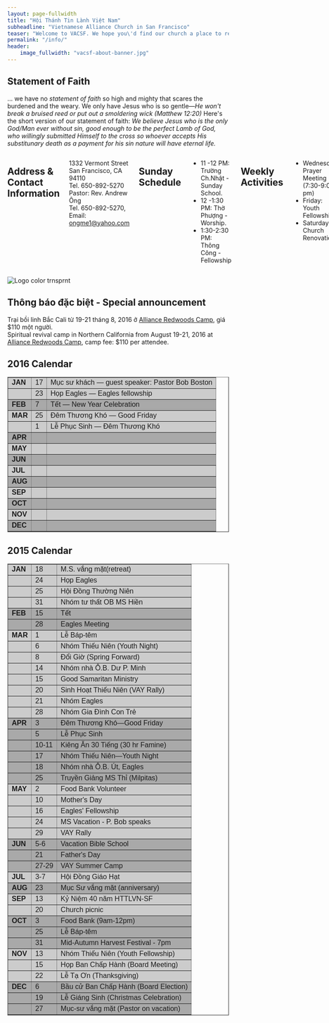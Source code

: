```yaml
---
layout: page-fullwidth
title: "Hội Thánh Tin Lành Việt Nam"
subheadline: "Vietnamese Alliance Church in San Francisco"
teaser: "Welcome to VACSF. We hope you\'d find our church a place to rest your weary soul, just as Jesus had promised in Matthew 11:28: <i>\"Come to me, all you who are weary and burdened, and I will give you rest.\"</i>"
permalink: "/info/"
header:
    image_fullwidth: "vacsf-about-banner.jpg"
---
```


## Statement of Faith

... we have no *statement of faith* so high and mighty that scares the burdened and the weary. We only have Jesus who is so gentle—*He won't break a bruised reed or put out a smoldering wick (Matthew 12:20)* Here's the short version of our statement of faith: *We believe Jesus who is the only God/Man ever without sin, good enough to be the perfect Lamb of God, who willingly submitted Himself to the cross so whoever accepts His substitunary death as a payment for his sin nature will have eternal life.*

<div class="row">
<div class="medium-8 columns" markdown="1">

## Address & Contact Information

1332 Vermont Street
San Francisco, CA 94110<br/>
Tel. 650-892-5270<br/>
Pastor: Rev. Andrew Ông<br/>
Tel. 650-892-5270, Email: ongme1@yahoo.com

## Sunday Schedule

* 11 -12 PM: Trường Ch.Nhật - Sunday School.
* 12 -1:30 PM: Thờ Phượng - Worship.
* 1:30-2:30 PM: Thông Công - Fellowship

## Weekly Activities

* Wednesday: Prayer Meeting (7:30-9:00 pm)
* Friday: Youth Fellowship
* Saturday: Church Renovation

</div><!-- /.medium-7.columns -->

<div class="medium-4 columns t30">
<img style="padding-top: 15px;" src="http://rgb-scale.com/vacsfj336/images/stories/Logo%20color%20trnsprnt.png" alt="Logo color trnsprnt">
</div><!-- /.medium-5.columns -->
</div><!-- /.row -->

## Thông báo đặc biệt - Special announcement

<p>Trại bồi linh Bắc Cali từ 19-21 tháng 8, 2016 ở <a href="http://allianceredwoods.com/" target="_blank">Alliance Redwoods Camp</a>, giá $110 một người.<br/>
Spiritual revival camp in Northern California from August 19-21, 2016 at <a href="http://allianceredwoods.com/" target="_blank">Alliance Redwoods Camp</a>, camp fee: $110 per attendee.</p>

## 2016 Calendar

<table class="table table-condensed table-responsive" style="width: 100%; font-family: 'open_sans_condensedbold', sans-serif;" border="1">
<tbody>
<tr>
<td class="title-padding" style="background-color: #cccccc;"><strong>JAN</strong></td>
<td class="title-padding" style="background-color: #cccccc;" align="left">17</td>
<td class="title-paddingi" style="background-color: #cccccc;">Mục sư khách
&mdash; guest speaker:
Pastor Bob Boston</td>
</tr>
<tr>
<td class="title-padding" style="background-color: #cccccc;"><strong>&nbsp;</strong></td>
<td class="title-padding" style="background-color: #cccccc;" align="left">23</td>
<td class="title-padding" style="background-color: #cccccc;">Họp Eagles &mdash;
Eagles fellowship</td>
</tr>
<tr>
<td class="title-padding-even" style="background-color: #a9a9a9;"><strong>FEB</strong></td>
<td class="title-padding-even" style="background-color: #a9a9a9;"
align="left">7</td>
<td class="title-padding-even" style="background-color: #a9a9a9;">Tết &mdash;
New Year Celebration</td>
</tr>
<tr>
<td class="title-padding-even" style="background-color: #cccccc;"><strong>MAR</strong></td>
<td class="title-padding-even" style="background-color: #cccccc;"
align="left">25</td>
<td class="title-padding-even" style="background-color: #cccccc;">Đêm Thương
Khó &mdash; Good Friday</td>
</tr>
<tr>
<td class="title-padding-even" style="background-color:
#cccccc;"><strong>&nbsp;</strong></td>
<td class="title-padding-even" style="background-color: #cccccc;" align="left">1</td>
<td class="title-padding-even" style="background-color: #cccccc;">Lễ Phục Sinh
&mdash; Đêm Thương Khó</td>
</tr>
<tr>
<td class="title-padding-even" style="background-color: #a9a9a9;"><strong>APR</strong></td>
<td class="title-padding-even" style="background-color: #a9a9a9;" align="left">&nbsp;</td>
<td class="title-padding-even" style="background-color: #a9a9a9;">&nbsp;</td>
</tr>
<tr>
<td class="title-padding-even" style="background-color: #cccccc;"><strong>MAY</strong></td>
<td class="title-padding-even" style="background-color: #cccccc;" align="left">&nbsp;</td>
<td class="title-padding-even" style="background-color: #cccccc;">&nbsp;</td>
</tr>
<tr>
<td class="title-padding-even" style="background-color: #a9a9a9;"><strong>JUN</strong></td>
<td class="title-padding-even" style="background-color: #a9a9a9;" align="left">&nbsp;</td>
<td class="title-padding-even" style="background-color: #a9a9a9;">&nbsp;</td>
</tr>
<tr>
<td class="title-padding-even" style="background-color: #cccccc;"><strong>JUL</strong></td>
<td class="title-padding-even" style="background-color: #cccccc;" align="left">&nbsp;</td>
<td class="title-padding-even" style="background-color: #cccccc;">&nbsp;</td>
</tr>
<tr>
<td class="title-padding-even" style="background-color: #a9a9a9;"><strong>AUG</strong></td>
<td class="title-padding-even" style="background-color: #a9a9a9;" align="left">&nbsp;</td>
<td class="title-padding-even" style="background-color: #a9a9a9;">&nbsp;</td>
</tr>
<tr>
<td class="title-padding-even" style="background-color: #cccccc;"><strong>SEP</strong></td>
<td class="title-padding-even" style="background-color: #cccccc;" align="left">&nbsp;</td>
<td class="title-padding-even" style="background-color: #cccccc;">&nbsp;</td>
</tr>
<tr>
<td class="title-padding-even" style="background-color: #a9a9a9;"><strong>OCT</strong></td>
<td class="title-padding-even" style="background-color: #a9a9a9;" align="left">&nbsp;</td>
<td class="title-padding-even" style="background-color: #a9a9a9;">&nbsp;</td>
</tr>
<tr>
<td class="title-padding-even" style="background-color: #cccccc;"><strong>NOV</strong></td>
<td class="title-padding-even" style="background-color: #cccccc;" align="left">&nbsp;</td>
<td class="title-padding-even" style="background-color: #cccccc;">&nbsp;</td>
</tr>
<tr>
<td class="title-padding-even" style="background-color: #a9a9a9;"><strong>DEC</strong></td>
<td class="title-padding-even" style="background-color: #a9a9a9;" align="left">&nbsp;</td>
<td class="title-padding-even" style="background-color: #a9a9a9;">&nbsp;</td>
</tr>
</tbody>
</table>

## 2015 Calendar

<table class="table table-condensed table-responsive" style="width: 100%; font-family: 'open_sans_condensedbold', sans-serif;" border="1">
<tbody>
<tr>
<td class="title-padding" style="background-color: #cccccc;"><strong>JAN</strong></td>
<td class="title-padding" style="background-color: #cccccc;" align="left">18</td>
<td class="title-paddingi" style="background-color: #cccccc;">M.S. vắng mặt(retreat)</td>
</tr>
<tr>
<td class="title-padding" style="background-color: #cccccc;"><strong>&nbsp;</strong></td>
<td class="title-padding" style="background-color: #cccccc;" align="left">24</td>
<td class="title-padding" style="background-color: #cccccc;">Họp Eagles</td>
</tr>
<tr>
<td class="title-padding" style="background-color: #cccccc;"><strong>&nbsp;</strong></td>
<td class="title-padding" style="background-color: #cccccc;" align="left">25</td>
<td class="title-padding" style="background-color: #cccccc;">Hội Đồng Thường Niên</td>
</tr>
<tr>
<td class="title-padding" style="background-color: #cccccc;"><strong>&nbsp;</strong></td>
<td class="title-padding" style="background-color: #cccccc;" align="left">31</td>
<td class="title-padding" style="background-color: #cccccc;">Nhóm tư thất OB MS Hiền</td>
</tr>
<tr>
<td class="title-padding-even" style="background-color: #a9a9a9;"><strong>FEB</strong></td>
<td class="title-padding-even" style="background-color: #a9a9a9;" align="left">15</td>
<td class="title-padding-even" style="background-color: #a9a9a9;">Tết</td>
</tr>
<tr>
<td class="title-padding-even" style="background-color: #a9a9a9;"><strong>&nbsp;</strong></td>
<td class="title-padding-even" style="background-color: #a9a9a9;" align="left">28</td>
<td class="title-padding-even" style="background-color: #a9a9a9;">Eagles Meeting</td>
</tr>
<tr>
<td class="title-padding-even" style="background-color: #cccccc;"><strong>MAR</strong></td>
<td class="title-padding-even" style="background-color: #cccccc;" align="left">1</td>
<td class="title-padding-even" style="background-color: #cccccc;">Lễ Báp-têm</td>
</tr>
<tr>
<td class="title-padding-even" style="background-color: #cccccc;"><strong>&nbsp;</strong></td>
<td class="title-padding-even" style="background-color: #cccccc;" align="left">6</td>
<td class="title-padding-even" style="background-color: #cccccc;">Nhóm Thiếu Niên (Youth Night)</td>
</tr>
<tr>
<td class="title-padding-even" style="background-color: #cccccc;"><strong>&nbsp;</strong></td>
<td class="title-padding-even" style="background-color: #cccccc;" align="left">8</td>
<td class="title-padding-even" style="background-color: #cccccc;">Đổi Giờ (Spring Forward)</td>
</tr>
<tr>
<td class="title-padding-even" style="background-color: #cccccc;"><strong>&nbsp;</strong></td>
<td class="title-padding-even" style="background-color: #cccccc;" align="left">14</td>
<td class="title-padding-even" style="background-color: #cccccc;">Nhóm nhà Ô.B. Dư P. Minh</td>
</tr>
<tr>
<td class="title-padding-even" style="background-color: #cccccc;"><strong>&nbsp;</strong></td>
<td class="title-padding-even" style="background-color: #cccccc;" align="left">15</td>
<td class="title-padding-even" style="background-color: #cccccc;">Good Samaritan Ministry</td>
</tr>
<tr>
<td class="title-padding-even" style="background-color: #cccccc;"><strong>&nbsp;</strong></td>
<td class="title-padding-even" style="background-color: #cccccc;" align="left">20</td>
<td class="title-padding-even" style="background-color: #cccccc;">Sinh Hoạt Thiếu Niên (VAY Rally)</td>
</tr>
<tr>
<td class="title-padding-even" style="background-color: #cccccc;"><strong>&nbsp;</strong></td>
<td class="title-padding-even" style="background-color: #cccccc;" align="left">21</td>
<td class="title-padding-even" style="background-color: #cccccc;">Nhóm Eagles</td>
</tr>
<tr>
<td class="title-padding-even" style="background-color: #cccccc;"><strong>&nbsp;</strong></td>
<td class="title-padding-even" style="background-color: #cccccc;" align="left">28</td>
<td class="title-padding-even" style="background-color: #cccccc;">Nhóm Gia Đình Con Trẻ</td>
</tr>
<tr>
<td class="title-padding" style="background-color: #a9a9a9;"><strong>APR</strong></td>
<td class="title-padding" style="background-color: #a9a9a9;" align="left">3</td>
<td class="title-padding" style="background-color: #a9a9a9;">Đêm Thương Khó—Good Friday</td>
</tr>
<tr>
<td class="title-padding" style="background-color: #a9a9a9;"><strong>&nbsp;</strong></td>
<td class="title-padding" style="background-color: #a9a9a9;" align="left">5</td>
<td class="title-padding" style="background-color: #a9a9a9;">Lễ Phục Sinh</td>
</tr>
<tr>
<td class="title-padding" style="background-color: #a9a9a9;"><strong>&nbsp;</strong></td>
<td class="title-padding" style="background-color: #a9a9a9;" align="left">10-11</td>
<td class="title-padding" style="background-color: #a9a9a9;">Kiêng Ăn 30 Tiếng (30 hr Famine)</td>
</tr>
<tr>
<td class="title-padding" style="background-color: #a9a9a9;"><strong>&nbsp;</strong></td>
<td class="title-padding" style="background-color: #a9a9a9;" align="left">17</td>
<td class="title-padding" style="background-color: #a9a9a9;">Nhóm Thiếu Niên—Youth Night</td>
</tr>
<tr>
<td class="title-padding" style="background-color: #a9a9a9;"><strong>&nbsp;</strong></td>
<td class="title-padding" style="background-color: #a9a9a9;" align="left">18</td>
<td class="title-padding" style="background-color: #a9a9a9;">Nhóm nhà Ô.B. Út, Eagles</td>
</tr>
<tr>
<td class="title-padding" style="background-color: #a9a9a9;"><strong>&nbsp;</strong></td>
<td class="title-padding" style="background-color: #a9a9a9;" align="left">25</td>
<td class="title-padding" style="background-color: #a9a9a9;">Truyền Giảng MS Thỉ (Milpitas)</td>
</tr>
<tr>
<td class="title-padding-even" style="background-color: #cccccc;"><strong>MAY</strong></td>
<td class="title-padding-even" style="background-color: #cccccc;" align="left">2</td>
<td class="title-padding-even" style="background-color: #cccccc;"><span style="background-color: #cccccc;">Food Bank Volunteer</span></td>
</tr>
<tr>
<td class="title-padding-even" style="background-color: #cccccc;"><strong>&nbsp;</strong></td>
<td class="title-padding-even" style="background-color: #cccccc;" align="left">10</td>
<td class="title-padding-even" style="background-color: #cccccc;"><span style="background-color: #cccccc;">Mother's Day</span></td>
</tr>
<tr>
<td class="title-padding-even" style="background-color: #cccccc;"><strong>&nbsp;</strong></td>
<td class="title-padding-even" style="background-color: #cccccc;" align="left">16</td>
<td class="title-padding-even" style="background-color: #cccccc;"><span style="background-color: #cccccc;">Eagles' Fellowship</span></td>
</tr>
<tr>
<td class="title-padding-even" style="background-color: #cccccc;"><strong>&nbsp;</strong></td>
<td class="title-padding-even" style="background-color: #cccccc;" align="left">24</td>
<td class="title-padding-even" style="background-color: #cccccc;"><span style="background-color: #cccccc;">MS Vacation - P. Bob speaks</span></td>
</tr>
<tr>
<td class="title-padding-even" style="background-color: #cccccc;"><strong>&nbsp;</strong></td>
<td class="title-padding-even" style="background-color: #cccccc;" align="left">29</td>
<td class="title-padding-even" style="background-color: #cccccc;"><span style="background-color: #cccccc;">VAY Rally</span></td>
</tr>
<tr>
<td class="title-padding" style="background-color: #a9a9a9;"><strong>JUN</strong></td>
<td class="title-padding" style="background-color: #a9a9a9;" align="left">5-6</td>
<td class="title-padding" style="background-color: #a9a9a9;"><span style="background-color: #a9a9a9;">Vacation Bible School</span></td>
</tr>
<tr>
<td class="title-padding" style="background-color: #a9a9a9;"><strong>&nbsp;</strong></td>
<td class="title-padding" style="background-color: #a9a9a9;" align="left">21</td>
<td class="title-padding" style="background-color: #a9a9a9;"><span style="background-color: #a9a9a9;">Father's Day</span></td>
</tr>
<tr>
<td class="title-padding" style="background-color: #a9a9a9;"><strong>&nbsp;</strong></td>
<td class="title-padding" style="background-color: #a9a9a9;" align="left">27-29</td>
<td class="title-padding" style="background-color: #a9a9a9;"><span style="background-color: #a9a9a9;">VAY Summer Camp</span></td>
</tr>
<tr>
<td class="title-padding-even" style="background-color: #cccccc;"><strong>JUL</strong></td>
<td class="title-padding-even" style="background-color: #cccccc;" align="left">3-7</td>
<td class="title-padding-even" style="background-color: #cccccc;">Hội Đồng Giáo Hạt</td>
</tr>
<tr>
<td class="title-padding" style="background-color: #a9a9a9;"><strong>AUG</strong></td>
<td class="title-padding" style="background-color: #a9a9a9;" align="left">23</td>
<td class="title-padding" style="background-color: #a9a9a9;">Mục Sư vắng mặt (anniversary)</td>
</tr>
<tr>
<td class="title-padding-even" style="background-color: #cccccc;"><strong>SEP</strong></td>
<td class="title-padding-even" style="background-color: #cccccc;" align="left">13</td>
<td class="title-padding-even" style="background-color: #cccccc;">Kỷ Niệm 40 năm HTTLVN-SF</td>
</tr>
<tr>
<td class="title-padding-even" style="background-color: #cccccc;"><strong></strong></td>
<td class="title-padding-even" style="background-color: #cccccc;" align="left">20</td>
<td class="title-padding-even" style="background-color: #cccccc;">Church picnic</td>
</tr>
<tr>
<td class="title-padding" style="background-color: #a9a9a9;"><strong>OCT</strong></td>
<td class="title-padding" style="background-color: #a9a9a9;" align="left">3</td>
<td class="title-padding" style="background-color: #a9a9a9;"><span style="background-color: #a9a9a9;">Food Bank (9am-12pm)</span></td>
</tr>
<tr>
<td class="title-padding" style="background-color: #a9a9a9;"><strong>&nbsp;</strong></td>
<td class="title-padding" style="background-color: #a9a9a9;" align="left">25</td>
<td class="title-padding" style="background-color: #a9a9a9;"><span style="background-color: #a9a9a9;">Lễ Báp-têm</span></td>
</tr>
<tr>
<td class="title-padding" style="background-color: #a9a9a9;"><strong>&nbsp;</strong></td>
<td class="title-padding" style="background-color: #a9a9a9;" align="left">31</td>
<td class="title-padding" style="background-color: #a9a9a9;"><span style="background-color: #a9a9a9;">Mid-Autumn Harvest Festival - 7pm</span></td>
</tr>
<tr>
<td class="title-padding-even" style="background-color: #cccccc;"><strong>NOV</strong></td>
<td class="title-padding-even" style="background-color: #cccccc;" align="left">13</td>
<td class="title-padding-even" style="background-color: #cccccc;">Nhóm Thiếu Niên (Youth Fellowship)</td>
</tr>
<tr>
<td class="title-padding-even" style="background-color: #cccccc;"><strong>&nbsp;</strong></td>
<td class="title-padding-even" style="background-color: #cccccc;" align="left">15</td>
<td class="title-padding-even" style="background-color: #cccccc;">Họp Ban Chấp Hành (Board Meeting)</td>
</tr>
<tr>
<td class="title-padding-even" style="background-color: #cccccc;"><strong>&nbsp;</strong></td>
<td class="title-padding-even" style="background-color: #cccccc;" align="left">22</td>
<td class="title-padding-even" style="background-color: #cccccc;">Lễ Tạ Ơn (Thanksgiving)</td>
</tr>
<tr>
<td class="title-padding" style="background-color: #a9a9a9;"><strong>DEC</strong></td>
<td class="title-padding" style="background-color: #a9a9a9;" align="left">6</td>
<td class="title-padding" style="background-color: #a9a9a9;">Bầu cử Ban Chấp Hành (Board Election)</td>
</tr>
<tr>
<td class="title-padding" style="background-color: #a9a9a9;">&nbsp;</td>
<td class="title-padding" style="background-color: #a9a9a9;" align="left">19</td>
<td class="title-padding" style="background-color: #a9a9a9;">Lễ Giáng Sinh (Christmas Celebration)</td>
</tr>
<tr>
<td class="title-padding" style="background-color: #a9a9a9;">&nbsp;</td>
<td class="title-padding" style="background-color: #a9a9a9;" align="left">27</td>
<td class="title-padding" style="background-color: #a9a9a9;">Mục-sư vắng mặt (Pastor on vacation)</td>
</tr>
</tbody>
</table>
